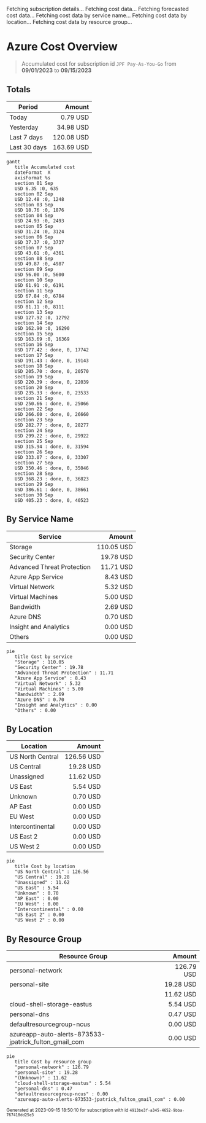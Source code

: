 Fetching subscription details...
Fetching cost data...
Fetching forecasted cost data...
Fetching cost data by service name...
Fetching cost data by location...
Fetching cost data by resource group...
# Azure Cost Overview

> Accumulated cost for subscription id `JPF Pay-As-You-Go` from **09/01/2023** to **09/15/2023**

## Totals

|Period|Amount|
|---|---:|
|Today|0.79 USD|
|Yesterday|34.98 USD|
|Last 7 days|120.08 USD|
|Last 30 days|163.69 USD|

```mermaid
gantt
   title Accumulated cost
   dateFormat  X
   axisFormat %s
   section 01 Sep
   USD 6.35 :0, 635
   section 02 Sep
   USD 12.48 :0, 1248
   section 03 Sep
   USD 18.76 :0, 1876
   section 04 Sep
   USD 24.93 :0, 2493
   section 05 Sep
   USD 31.24 :0, 3124
   section 06 Sep
   USD 37.37 :0, 3737
   section 07 Sep
   USD 43.61 :0, 4361
   section 08 Sep
   USD 49.87 :0, 4987
   section 09 Sep
   USD 56.00 :0, 5600
   section 10 Sep
   USD 61.91 :0, 6191
   section 11 Sep
   USD 67.84 :0, 6784
   section 12 Sep
   USD 81.11 :0, 8111
   section 13 Sep
   USD 127.92 :0, 12792
   section 14 Sep
   USD 162.90 :0, 16290
   section 15 Sep
   USD 163.69 :0, 16369
   section 16 Sep
   USD 177.42 : done, 0, 17742
   section 17 Sep
   USD 191.43 : done, 0, 19143
   section 18 Sep
   USD 205.70 : done, 0, 20570
   section 19 Sep
   USD 220.39 : done, 0, 22039
   section 20 Sep
   USD 235.33 : done, 0, 23533
   section 21 Sep
   USD 250.66 : done, 0, 25066
   section 22 Sep
   USD 266.60 : done, 0, 26660
   section 23 Sep
   USD 282.77 : done, 0, 28277
   section 24 Sep
   USD 299.22 : done, 0, 29922
   section 25 Sep
   USD 315.94 : done, 0, 31594
   section 26 Sep
   USD 333.07 : done, 0, 33307
   section 27 Sep
   USD 350.46 : done, 0, 35046
   section 28 Sep
   USD 368.23 : done, 0, 36823
   section 29 Sep
   USD 386.61 : done, 0, 38661
   section 30 Sep
   USD 405.23 : done, 0, 40523
```

## By Service Name

|Service|Amount|
|---|---:|
|Storage|110.05 USD|
|Security Center|19.78 USD|
|Advanced Threat Protection|11.71 USD|
|Azure App Service|8.43 USD|
|Virtual Network|5.32 USD|
|Virtual Machines|5.00 USD|
|Bandwidth|2.69 USD|
|Azure DNS|0.70 USD|
|Insight and Analytics|0.00 USD|
|Others|0.00 USD|

```mermaid
pie
   title Cost by service
   "Storage" : 110.05
   "Security Center" : 19.78
   "Advanced Threat Protection" : 11.71
   "Azure App Service" : 8.43
   "Virtual Network" : 5.32
   "Virtual Machines" : 5.00
   "Bandwidth" : 2.69
   "Azure DNS" : 0.70
   "Insight and Analytics" : 0.00
   "Others" : 0.00
```

## By Location

|Location|Amount|
|---|---:|
|US North Central|126.56 USD|
|US Central|19.28 USD|
|Unassigned|11.62 USD|
|US East|5.54 USD|
|Unknown|0.70 USD|
|AP East|0.00 USD|
|EU West|0.00 USD|
|Intercontinental|0.00 USD|
|US East 2|0.00 USD|
|US West 2|0.00 USD|

```mermaid
pie
   title Cost by location
   "US North Central" : 126.56
   "US Central" : 19.28
   "Unassigned" : 11.62
   "US East" : 5.54
   "Unknown" : 0.70
   "AP East" : 0.00
   "EU West" : 0.00
   "Intercontinental" : 0.00
   "US East 2" : 0.00
   "US West 2" : 0.00
```

## By Resource Group

|Resource Group|Amount|
|---|---:|
|personal-network|126.79 USD|
|personal-site|19.28 USD|
||11.62 USD|
|cloud-shell-storage-eastus|5.54 USD|
|personal-dns|0.47 USD|
|defaultresourcegroup-ncus|0.00 USD|
|azureapp-auto-alerts-873533-jpatrick_fulton_gmail_com|0.00 USD|

```mermaid
pie
   title Cost by resource group
   "personal-network" : 126.79
   "personal-site" : 19.28
   "(Unknown)" : 11.62
   "cloud-shell-storage-eastus" : 5.54
   "personal-dns" : 0.47
   "defaultresourcegroup-ncus" : 0.00
   "azureapp-auto-alerts-873533-jpatrick_fulton_gmail_com" : 0.00
```

<sup>Generated at 2023-09-15 18:50:10 for subscription with id `4913be3f-a345-4652-9bba-767418dd25e3`</sup>
